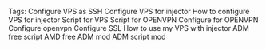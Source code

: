 Tags: Configure VPS as SSH Configure VPS for injector How to configure VPS for injector Script for VPS Script for OPENVPN Configure for OPENVPN Configure openvpn Configure SSL How to use my VPS with injector ADM free script AMD free ADM mod ADM script mod
